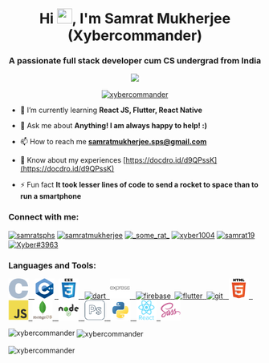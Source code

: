 <h1 align="center">Hi <img src="https://media.tenor.com/images/b617c36f9db276d3146e974b8ff64f4c/tenor.gif" height="30" width="30">, I'm Samrat Mukherjee (Xybercommander)</h1>
<h3 align="center">A passionate full stack developer cum CS undergrad from India</h3>
<p align="center"><img src="https://i.imgur.com/umyYjo0.gif"></p>

<p align="center"> <a href="https://github.com/ryo-ma/github-profile-trophy"><img src="https://github-profile-trophy.vercel.app/?username=xybercommander" alt="xybercommander" /></a> </p>

- 🌱 I’m currently learning **React JS, Flutter, React Native**

- 💬 Ask me about **Anything! I am always happy to help! :)**

- 📫 How to reach me **samratmukherjee.sps@gmail.com**

- 📄 Know about my experiences [https://docdro.id/d9QPssK](https://docdro.id/d9QPssK)

- ⚡ Fun fact **It took lesser lines of code to send a rocket to space than to run a smartphone**

<h3 align="left">Connect with me:</h3>
<p align="left">
<a href="https://twitter.com/samratsphs" target="blank"><img align="center" src="https://cdn4.iconfinder.com/data/icons/social-media-icons-the-circle-set/48/twitter_circle-512.png" alt="samratsphs" height="30" width="40" /></a>
<a href="https://linkedin.com/in/samratmukherjee" target="blank"><img align="center" src="https://cdn.jsdelivr.net/npm/simple-icons@3.0.1/icons/linkedin.svg" alt="samratmukherjee" height="30" width="40" /></a>
<a href="https://instagram.com/_some_rat_" target="blank"><img align="center" src="https://cdn.jsdelivr.net/npm/simple-icons@3.0.1/icons/instagram.svg" alt="_some_rat_" height="30" width="40" /></a>
<a href="https://www.codechef.com/users/xyber1004" target="blank"><img align="center" src="https://cdn.jsdelivr.net/npm/simple-icons@3.1.0/icons/codechef.svg" alt="xyber1004" height="30" width="40" /></a>
<a href="https://codeforces.com/profile/samrat19" target="blank"><img align="center" src="https://cdn.jsdelivr.net/npm/simple-icons@3.0.1/icons/codeforces.svg" alt="samrat19" height="30" width="40" /></a>
<a href="https://discord.gg/Xyber#3963" target="blank"><img align="center" src="https://cdn.jsdelivr.net/npm/simple-icons@3.0.1/icons/discord.svg" alt="Xyber#3963" height="30" width="40" /></a>
</p>

<h3 align="left">Languages and Tools:</h3>
<p align="left"> <a href="https://www.cprogramming.com/" target="_blank"><img src="https://raw.githubusercontent.com/devicons/devicon/master/icons/c/c-original.svg" alt="c" width="40" height="40"/> </a> <a href="https://www.w3schools.com/cpp/" target="_blank">&nbsp; <img src="https://raw.githubusercontent.com/devicons/devicon/master/icons/cplusplus/cplusplus-original.svg" alt="cplusplus" width="40" height="40"/> </a> <a href="https://www.w3schools.com/css/" target="_blank"> &nbsp;<img src="https://raw.githubusercontent.com/devicons/devicon/master/icons/css3/css3-original-wordmark.svg" alt="css3" width="40" height="40"/> </a> <a href="https://dart.dev" target="_blank">&nbsp; <img src="https://www.vectorlogo.zone/logos/dartlang/dartlang-icon.svg" alt="dart" width="40" height="40"/> </a> <a href="https://expressjs.com" target="_blank"> &nbsp;<img src="https://raw.githubusercontent.com/devicons/devicon/master/icons/express/express-original-wordmark.svg" alt="express" width="40" height="40"/> </a> <a href="https://firebase.google.com/" target="_blank">&nbsp; <img src="https://www.vectorlogo.zone/logos/firebase/firebase-icon.svg" alt="firebase" width="40" height="40"/> </a> <a href="https://flutter.dev" target="_blank"> &nbsp;<img src="https://www.vectorlogo.zone/logos/flutterio/flutterio-icon.svg" alt="flutter" width="40" height="40"/> </a> <a href="https://git-scm.com/" target="_blank"> &nbsp;<img src="https://www.vectorlogo.zone/logos/git-scm/git-scm-icon.svg" alt="git" width="40" height="40"/> </a> <a href="https://www.w3.org/html/" target="_blank">&nbsp; <img src="https://raw.githubusercontent.com/devicons/devicon/master/icons/html5/html5-original-wordmark.svg" alt="html5" width="40" height="40"/> </a> <a href="https://developer.mozilla.org/en-US/docs/Web/JavaScript" target="_blank">&nbsp; <img src="https://raw.githubusercontent.com/devicons/devicon/master/icons/javascript/javascript-original.svg" alt="javascript" width="40" height="40"/> </a> <a href="https://www.mongodb.com/" target="_blank"> &nbsp;<img src="https://raw.githubusercontent.com/devicons/devicon/master/icons/mongodb/mongodb-original-wordmark.svg" alt="mongodb" width="40" height="40"/> </a> <a href="https://nodejs.org" target="_blank">&nbsp; <img src="https://raw.githubusercontent.com/devicons/devicon/master/icons/nodejs/nodejs-original-wordmark.svg" alt="nodejs" width="40" height="40"/> </a> <a href="https://www.photoshop.com/en" target="_blank">&nbsp; <img src="https://raw.githubusercontent.com/devicons/devicon/master/icons/photoshop/photoshop-line.svg" alt="photoshop" width="40" height="40"/> </a> <a href="https://www.python.org" target="_blank">&nbsp; <img src="https://raw.githubusercontent.com/devicons/devicon/master/icons/python/python-original.svg" alt="python" width="40" height="40"/> </a> <a href="https://reactjs.org/" target="_blank">&nbsp; <img src="https://raw.githubusercontent.com/devicons/devicon/master/icons/react/react-original-wordmark.svg" alt="react" width="40" height="40"/> </a> <a href="https://sass-lang.com" target="_blank"> &nbsp;<img src="https://raw.githubusercontent.com/devicons/devicon/master/icons/sass/sass-original.svg" alt="sass" width="40" height="40"/> </a> </p>

<p><img align="left" src="https://github-readme-stats.vercel.app/api/top-langs?username=xybercommander&show_icons=true&locale=en&layout=compact" alt="xybercommander" /></p>

<p>&nbsp;<img align="center" src="https://github-readme-stats.vercel.app/api?username=xybercommander&show_icons=true&locale=en" alt="xybercommander" /></p>

<p><img align="center" src="https://github-readme-streak-stats.herokuapp.com/?user=xybercommander&" alt="xybercommander" /></p>
